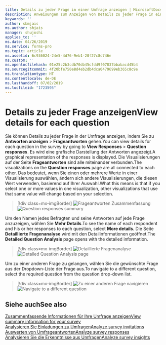 ```yaml
---
title: Details zu jeder Frage in einer Umfrage anzeigen | MicrosoftDocs
description: Anweisungen zum Anzeigen von Details zu jeder Frage in einer Umfrage
keywords: ''
author: sbmjais
ms.author: shjais
manager: shujoshi
applies_to: ''
ms.date: 04/26/2019
ms.service: forms-pro
ms.topic: article
ms.assetid: 6c936024-24e5-4d76-9eb1-20f27c8c746e
ms.custom: ''
ms.openlocfilehash: 01e25c2b3cdb70db45cfdd9f07837bbabacd45b4
ms.sourcegitcommit: 4f20bfe750e8d4eb2db4dca0479699eb365c8c9e
ms.translationtype: HT
ms.contentlocale: de-DE
ms.lasthandoff: 07/02/2019
ms.locfileid: "1723595"
---
```

# <a name="view-details-for-each-question"></a><span data-ttu-id="d02ac-103">Details zu jeder Frage anzeigen</span><span class="sxs-lookup"><span data-stu-id="d02ac-103">View details for each question</span></span>



<span data-ttu-id="d02ac-104">Sie können Details zu jeder Frage in der Umfrage anzeigen, indem Sie zu **Antworten anzeigen** &gt; **Frageantworten** gehen.</span><span class="sxs-lookup"><span data-stu-id="d02ac-104">You can view details for each question in the survey by going to **View Responses** &gt; **Question responses**.</span></span> <span data-ttu-id="d02ac-105">Es wird eine grafische Darstellung der Antworten angezeigt.</span><span class="sxs-lookup"><span data-stu-id="d02ac-105">A graphical representation of the responses is displayed.</span></span> <span data-ttu-id="d02ac-106">Die Visualisierungen auf der Seite **Frageantworten** sind alle miteinander verbunden.</span><span class="sxs-lookup"><span data-stu-id="d02ac-106">The visualizations on the **Question responses** page are all connected to each other.</span></span> <span data-ttu-id="d02ac-107">Das bedeutet, wenn Sie einen oder mehrere Werte in einer Visualisierung auswählen, ändern sich andere Visualisierungen, die diesen Wert verwenden, basierend auf Ihrer Auswahl.</span><span class="sxs-lookup"><span data-stu-id="d02ac-107">What this means is that if you select one or more values in one visualization, other visualizations that use that same value will change based on your selection.</span></span>

> [!div class=mx-imgBorder]
> <span data-ttu-id="d02ac-108">![Frageantworten Zusammenfassung](media/ques-responses.png "Frageantworten Zusammenfassung")</span><span class="sxs-lookup"><span data-stu-id="d02ac-108">![Question responses summary](media/ques-responses.png "Question responses summary")</span></span>

<span data-ttu-id="d02ac-109">Um den Namen jedes Befragten und seine Antworten auf jede Frage anzuzeigen, wählen Sie **Mehr Details**.</span><span class="sxs-lookup"><span data-stu-id="d02ac-109">To see the name of each respondent and his or her responses to each question, select **More details**.</span></span> <span data-ttu-id="d02ac-110">Die Seite **Detaillierte Fragenanalyse** wird mit den Detailinformationen geöffnet.</span><span class="sxs-lookup"><span data-stu-id="d02ac-110">The **Detailed Question Analysis** page opens with the detailed information.</span></span>

> [!div class=mx-imgBorder]
> <span data-ttu-id="d02ac-111">![Detaillierte Fragenanalyse](media/detail-ques-analysis.png "Detaillierte Fragenanalyse")</span><span class="sxs-lookup"><span data-stu-id="d02ac-111">![Detailed Question Analysis page](media/detail-ques-analysis.png "Detailed Question Analysis page")</span></span>

<span data-ttu-id="d02ac-112">Um zu einer anderen Frage zu gelangen, wählen Sie die gewünschte Frage aus der Dropdown-Liste der Frage aus.</span><span class="sxs-lookup"><span data-stu-id="d02ac-112">To navigate to a different question, select the required question from the question drop-down list.</span></span>

> [!div class=mx-imgBorder]
> <span data-ttu-id="d02ac-113">![Zu einer anderen Frage navigieren](media/navigate-ques.png "Zu einer anderen Frage navigieren")</span><span class="sxs-lookup"><span data-stu-id="d02ac-113">![Navigate to a different question](media/navigate-ques.png "Navigate to a different question")</span></span>

## <a name="see-also"></a><span data-ttu-id="d02ac-114">Siehe auch</span><span class="sxs-lookup"><span data-stu-id="d02ac-114">See also</span></span>

[<span data-ttu-id="d02ac-115">Zusammenfassende Informationen für Ihre Umfrage anzeigen</span><span class="sxs-lookup"><span data-stu-id="d02ac-115">View summary information for your survey</span></span>](view-summary-information.md)<br>
[<span data-ttu-id="d02ac-116">Analysieren Sie Einladungen zu Umfragen</span><span class="sxs-lookup"><span data-stu-id="d02ac-116">Analyze survey invitations</span></span>](analyze-survey-invitations.md)<br>
[<span data-ttu-id="d02ac-117">Auswerten von Umfrageantworten</span><span class="sxs-lookup"><span data-stu-id="d02ac-117">Analyze survey responses</span></span>](analyze-survey-responses.md)<br>
[<span data-ttu-id="d02ac-118">Analysieren Sie die Erkenntnisse aus Umfragen</span><span class="sxs-lookup"><span data-stu-id="d02ac-118">Analyze survey insights</span></span>](analyze-survey-insights.md)